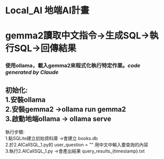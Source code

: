 # Local_AI 地端AI計畫<br>
# gemma2讀取中文指令->生成SQL->執行SQL->回傳結果<br>
### 使用ollama，載入gemma2來程式化執行特定作業。*code generated by Claude*<br>

初始化:<br>
1.安裝ollama<br>
2.安裝gemma2 ->ollama run gemma2<br>
3.啟動地端ollama -> ollama serve<br>
----------------------------------------------------------------
執行步驟:<br>
1.點SQLite建立初始資料庫 ->會建立 books.db<br>
2.於2.AICallSQL_1.py的 user_question = "" 用中文中輸入要查詢的內容<br>
3.執行2.AICallSQL_1.py ->會產出結果 query_results_{timestamp}.txt<br>

